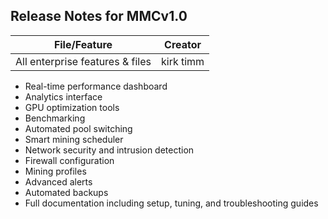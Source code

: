 ## Release Notes for MMCv1.0

| File/Feature                      | Creator     |
|-----------------------------------|-------------|
| All enterprise features & files   | kirk timm   |

- Real-time performance dashboard
- Analytics interface
- GPU optimization tools
- Benchmarking
- Automated pool switching
- Smart mining scheduler
- Network security and intrusion detection
- Firewall configuration
- Mining profiles
- Advanced alerts
- Automated backups
- Full documentation including setup, tuning, and troubleshooting guides